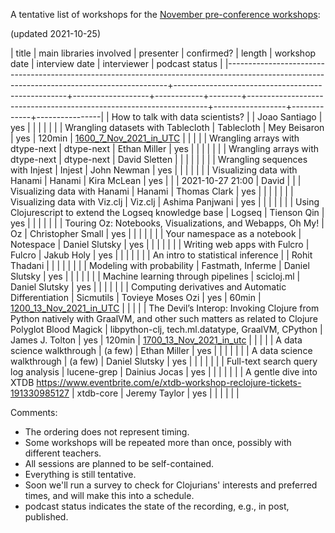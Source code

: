 A tentative list of workshops for the [November pre-conference workshops](https://clojureverse.org/t/re-clojure-2021-pre-conference-workshops/8216/1):

(updated 2021-10-25)

| title                                                                                                                                       | main libraries involved                           | presenter         | confirmed? | length | workshop date                                                      | interview date   | interviewer | podcast status |
|---------------------------------------------------------------------------------------------------------------------------------------------+---------------------------------------------------+-------------------+------------+--------+--------------------------------------------------------------------+------------------+-------------+----------------|
| How to talk with data scientists?                                                                                                           |                                                   | Joao Santiago     | yes        |        |                                                                    |                  |             |                |
| Wrangling datasets with Tablecloth                                                                                                          | Tablecloth                                        | Mey Beisaron      | yes        | 120min | [1600_7_Nov_2021_in_UTC](https://time.is/1600_7_Nov_2021_in_UTC)   |                  |             |                |
| Wrangling arrays with dtype-next                                                                                                            | dtype-next                                        | Ethan Miller      | yes        |        |                                                                    |                  |             |                |
| Wrangling arrays with dtype-next                                                                                                            | dtype-next                                        | David Sletten     |            |        |                                                                    |                  |             |                |
| Wrangling sequences with Injest                                                                                                             | Injest                                            | John Newman       | yes        |        |                                                                    |                  |             |                |
| Visualizing data with Hanami                                                                                                                | Hanami                                            | Kira McLean       | yes        |        |                                                                    | 2021-10-27 21:00 | David       |                |
| Visualizing data with Hanami                                                                                                                | Hanami                                            | Thomas Clark      | yes        |        |                                                                    |                  |             |                |
| Visualizing data with Viz.clj                                                                                                               | Viz.clj                                           | Ashima Panjwani   | yes        |        |                                                                    |                  |             |                |
| Using Clojurescript to extend the Logseq knowledge base                                                                                     | Logseq                                            | Tienson Qin       | yes        |        |                                                                    |                  |             |                |
| Touring Oz: Notebooks, Visualizations, and Webapps, Oh My!                                                                                  | Oz                                                | Christopher Small | yes        |        |                                                                    |                  |             |                |
| Your namespace as a notebook                                                                                                                | Notespace                                         | Daniel Slutsky    | yes        |        |                                                                    |                  |             |                |
| Writing web apps with Fulcro                                                                                                                | Fulcro                                            | Jakub Holy        | yes        |        |                                                                    |                  |             |                |
| An intro to statistical inference                                                                                                           |                                                   | Rohit Thadani     |            |        |                                                                    |                  |             |                |
| Modeling with probability                                                                                                                   | Fastmath, Inferme                                 | Daniel Slutsky    | yes        |        |                                                                    |                  |             |                |
| Machine learning through pipelines                                                                                                          | scicloj.ml                                        | Daniel Slutsky    | yes        |        |                                                                    |                  |             |                |
| Computing derivatives and Automatic Differentiation                                                                                         | Sicmutils                                         | Tovieye Moses Ozi | yes        | 60min  | [1200_13_Nov_2021_in_UTC](https://time.is/1200_13_Nov_2021_in_UTC) |                  |             |                |
| The Devil’s Interop: Invoking Clojure from Python natively with GraalVM, and other such matters as related to Clojure Polyglot Blood Magick | libpython-clj, tech.ml.datatype, GraalVM, CPython | James J. Tolton   | yes        | 120min | [1700_13_Nov_2021_in_utc](https://time.is/1700_13_Nov_2021_in_utc) |                  |             |                |
| A data science walkthrough                                                                                                                  | (a few)                                           | Ethan Miller      | yes        |        |                                                                    |                  |             |                |
| A data science walkthrough                                                                                                                  | (a few)                                           | Daniel Slutsky    | yes        |        |                                                                    |                  |             |                |
| Full-text search query log analysis                                                                                                         | lucene-grep                                       | Dainius Jocas     | yes        |        |                                                                    |                  |             |                |
| A gentle dive into XTDB https://www.eventbrite.com/e/xtdb-workshop-reclojure-tickets-191330985127                                           | xtdb-core                                         | Jeremy Taylor     | yes        |        |                                                                    |                  |             |                |


Comments:

- The ordering does not represent timing.
- Some workshops will be repeated more than once, possibly with different teachers.
- All sessions are planned to be self-contained.
- Everything is still tentative.
- Soon we'll run a survey to check for Clojurians' interests and preferred times, and will make this into a schedule.
- podcast status indicates the state of the recording, e.g., in post, published.
